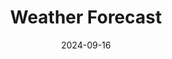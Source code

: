---
title: "Weather Forecast"
date: 2024-09-16
# layout: "weather"
# ---

# This page displays weather forecasts and aurora predictions NON HTML VERSION.
type: landing

sections:
  - block: markdown
    design:
      columns: '1'
      css_style: 'text-align: center;'
    content:
      title: Forecasts & Weather
      text: |
        <div style="width:400px; margin:0 auto; margin-bottom:20px;">
          <div style="float:left;">
            <iframe src="https://free.timeanddate.com/clock/i9jtr4t7/n57/tlau/fs20/fcfff/tc111/bacfff/pa6/tt0/tw1/tm3/td2/th1/ta1/tb4" frameborder="0" width="166" height="60"></iframe>
          </div>
          <div style="float:right;">
            <iframe src="https://free.timeanddate.com/clock/i9jtr4t7/tlau/fs20/fcfff/tc111/bacfff/pa6/tt0/tw1/tm3/td2/th1/ta1/tb4" frameborder="0" width="166" height="60"></iframe>
          </div>
          <div style="clear:both;"></div>
        </div>

        <div style="width:620px; margin:0 auto; margin-bottom:20px;">
        <div style="width: 620px;"><iframe style="display: block;" src="https://cdnres.willyweather.com.au/widget/loadView.html?id=75239" width="620" height="520" frameborder="0"  scrolling="no"></iframe><a style="margin: -20px 0 0 0;position: relative;text-indent: -9999em;display: block;z-index: 1;height: 20px" href="https://www.willyweather.com.au/act/canberra/oconnor.html" rel="nofollow">OConnor weather info</a></div>
        </div>

        <div style="margin-bottom:20px;">
        <iframe width="620" height="620" src="https://embed.windy.com/embed.html?type=map&location=coordinates&metricRain=mm&metricTemp=°C&metricWind=km/h&zoom=7&overlay=rain&product=ecmwf&level=surface&lat=-36.058&lon=149.26&detailLat=-35.251&detailLon=149.124&marker=true&message=true" frameborder="0"></iframe>
        </div>

        <div style="width:620px; margin:0 auto;">
          <div style="float:left;">
            <iframe width="300" height="300" src="https://embed.windy.com/embed.html?type=map&location=coordinates&metricRain=default&metricTemp=default&metricWind=default&zoom=7&overlay=wind&product=ecmwf&level=100m&lat=-35.514&lon=149.03" frameborder="0"></iframe>
          </div>
          <div style="float:right;">
            <iframe width="300" height="300" src="https://embed.windy.com/embed.html?type=map&location=coordinates&metricRain=default&metricTemp=default&metricWind=default&zoom=7&overlay=wind&product=ecmwf&level=950h&lat=-35.514&lon=149.03" frameborder="0"></iframe>
          </div>
          <div style="clear:both;"></div>
        </div>

        <!-- NASA NEO Data -->
        <div id="nasa-neo-info">
          <p>Loading NASA Near-Earth Object data...</p>
        </div>

        <!-- weather warnings -->
        <script src="https://cdnres.willyweather.com.au/widget/warning/loadView.html?id=75237" type="application/javascript"></script>
        <small>Weather warnings are provided by BOM via <a href="https://www.willyweather.com.au">WillyWeather</a></small>

        <!-- NASA API script -->
        <script>
          async function fetchNASAData() {
            const apiKey = '7fraiXp4qSUvpkgGhfImAxLjmZ6YqAm8pFwe0PiI'; // Replace with your actual API key
            const startDate = '2024-09-16'; // Adjust this to the current or desired date
            const endDate = '2024-09-23'; // Adjust as needed
            const url = `https://api.nasa.gov/neo/rest/v1/feed?start_date=${startDate}&end_date=${endDate}&api_key=${apiKey}`;

            try {
              const response = await fetch(url);
              const data = await response.json();

              // Display NASA data
              const element = document.getElementById('nasa-neo-info');
              element.innerHTML = `<p>Near-Earth Objects from ${startDate} to ${endDate}:</p>`;

              data.near_earth_objects[startDate].forEach(neo => {
                element.innerHTML += `<p>Object: ${neo.name} - Diameter: ${neo.estimated_diameter.kilometers.estimated_diameter_max} km</p>`;
              });
              
            } catch (error) {
              console.error('Error fetching data:', error);
            }
          }

          // Call the function when the page loads
          window.onload = fetchNASAData;
        </script>
---